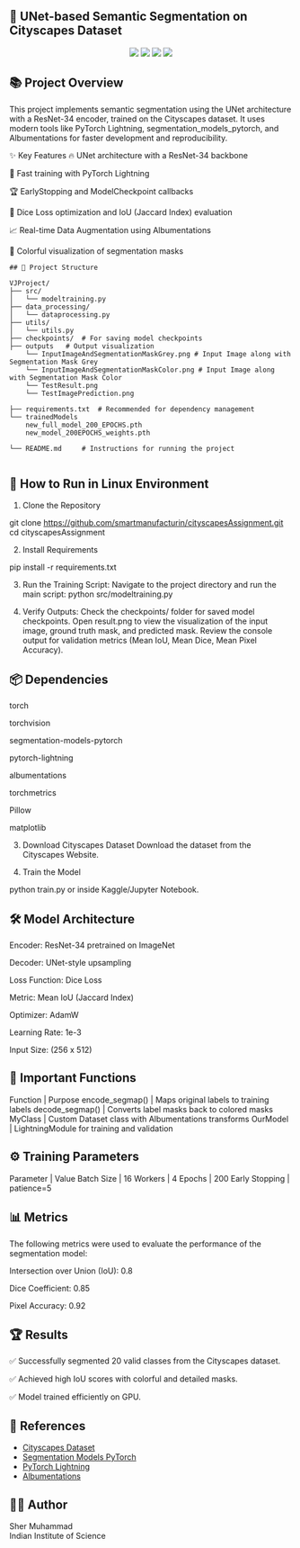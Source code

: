 ## 🧠 UNet-based Semantic Segmentation on Cityscapes Dataset
<div align="center">
    <img src="https://img.shields.io/badge/PyTorch-1.13%2B-red" />
    <img src="https://img.shields.io/badge/PyTorchLightning-2.0-blue" />
    <img src="https://img.shields.io/badge/Albumentations-Transforms-success" /> 
    <img src="https://img.shields.io/badge/Cityscapes-Dataset-orange" /> 
</div>

## 📚 Project Overview

This project implements semantic segmentation using the UNet architecture with a ResNet-34 encoder, trained on the Cityscapes dataset.
It uses modern tools like PyTorch Lightning, segmentation_models_pytorch, and Albumentations for faster development and reproducibility.

✨ Key Features
🔥 UNet architecture with a ResNet-34 backbone

🚀 Fast training with PyTorch Lightning

🏆 EarlyStopping and ModelCheckpoint callbacks

🎯 Dice Loss optimization and IoU (Jaccard Index) evaluation

📈 Real-time Data Augmentation using Albumentations

🎨 Colorful visualization of segmentation masks

```
## 📂 Project Structure

VJProject/
├── src/
│   └── modeltraining.py
├── data_processing/
│   └── dataprocessing.py
├── utils/
│   └── utils.py
├── checkpoints/  # For saving model checkpoints
├── outputs   # Output visualization
    └── InputImageAndSegmentationMaskGrey.png # Input Image along with Segmentation Mask Grey
    └── InputImageAndSegmentationMaskColor.png # Input Image along with Segmentation Mask Color
    └── TestResult.png
    └── TestImagePrediction.png
    
├── requirements.txt  # Recommended for dependency management
└── trainedModels
    new_full_model_200_EPOCHS.pth
    new_model_200EPOCHS_weights.pth
    
└── README.md     # Instructions for running the project            


```
## 🚀 How to Run in Linux Environment

1. Clone the Repository

git clone https://github.com/smartmanufacturin/cityscapesAssignment.git
cd cityscapesAssignment


2. Install Requirements

pip install -r requirements.txt

3. Run the Training Script:
Navigate to the project directory and run the main script:
python src/modeltraining.py

4. Verify Outputs:
Check the checkpoints/ folder for saved model checkpoints.
Open result.png to view the visualization of the input image, ground truth mask, and predicted mask.
Review the console output for validation metrics (Mean IoU, Mean Dice, Mean Pixel Accuracy).

## 📦 Dependencies

torch

torchvision

segmentation-models-pytorch

pytorch-lightning

albumentations

torchmetrics

Pillow

matplotlib

3. Download Cityscapes Dataset
Download the dataset from the Cityscapes Website.


4. Train the Model

python train.py
or inside Kaggle/Jupyter Notebook.

## 🛠️ Model Architecture
Encoder: ResNet-34 pretrained on ImageNet

Decoder: UNet-style upsampling

Loss Function: Dice Loss

Metric: Mean IoU (Jaccard Index)

Optimizer: AdamW

Learning Rate: 1e-3

Input Size: (256 x 512)

## 🧩 Important Functions

Function                     | Purpose
encode_segmap()              | Maps original labels to training labels
decode_segmap()              | Converts label masks back to colored masks
MyClass                      | Custom Dataset class with Albumentations transforms
OurModel                     | LightningModule for training and validation


## ⚙️ Training Parameters

Parameter         | Value
Batch Size        | 16
Workers           | 4
Epochs            | 200
Early Stopping    | patience=5



## 📊 Metrics
The following metrics were used to evaluate the performance of the segmentation model:

Intersection over Union (IoU): 0.8

Dice Coefficient: 0.85

Pixel Accuracy: 0.92


## 🏆 Results

✅ Successfully segmented 20 valid classes from the Cityscapes dataset.

✅ Achieved high IoU scores with colorful and detailed masks.

✅ Model trained efficiently on GPU.


## 📑 References

- [Cityscapes Dataset](https://www.cityscapes-dataset.com/)
- [Segmentation Models PyTorch](https://github.com/qubvel/segmentation_models.pytorch)
- [PyTorch Lightning](https://lightning.ai/docs/pytorch/stable/)
- [Albumentations](https://albumentations.ai/)



## 🧑‍💻 Author

Sher Muhammad  
Indian Institute of Science



